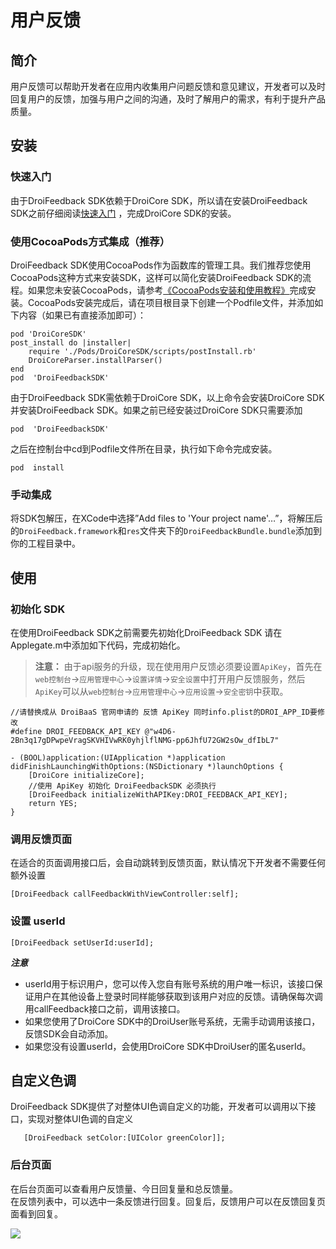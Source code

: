 ﻿
# 用户反馈

## 简介
用户反馈可以帮助开发者在应用内收集用户问题反馈和意见建议，开发者可以及时回复用户的反馈，加强与用户之间的沟通，及时了解用户的需求，有利于提升产品质量。

## 安装
### 快速入门
由于DroiFeedback SDK依赖于DroiCore SDK，所以请在安装DroiFeedback SDK之前仔细阅读[快速入门](http://www.droibaas.com/Index/docFile/mark_id/24137.html) ，完成DroiCore SDK的安装。

### 使用CocoaPods方式集成（推荐）
DroiFeedback SDK使用CocoaPods作为函数库的管理工具。我们推荐您使用CocoaPods这种方式来安装SDK，这样可以简化安装DroiFeedback SDK的流程。如果您未安装CocoaPods，请参考[《CocoaPods安装和使用教程》](http://www.jianshu.com/p/b7bbf7f6af54)完成安装。CocoaPods安装完成后，请在项目根目录下创建一个Podfile文件，并添加如下内容（如果已有直接添加即可）：

```
pod 'DroiCoreSDK'
post_install do |installer|
    require './Pods/DroiCoreSDK/scripts/postInstall.rb'
    DroiCoreParser.installParser()
end
pod  'DroiFeedbackSDK'
```
由于DroiFeedback SDK需依赖于DroiCore SDK，以上命令会安装DroiCore SDK并安装DroiFeedback SDK。如果之前已经安装过DroiCore SDK只需要添加

```
pod  'DroiFeedbackSDK'
```
之后在控制台中cd到Podfile文件所在目录，执行如下命令完成安装。

```
pod  install
```

###  手动集成
将SDK包解压，在XCode中选择”Add files to 'Your project name'…”，将解压后的`DroiFeedback.framework`和`res`文件夹下的`DroiFeedbackBundle.bundle`添加到你的工程目录中。

## 使用
### 初始化 SDK
在使用DroiFeedback SDK之前需要先初始化DroiFeedback SDK 请在Applegate.m中添加如下代码，完成初始化。
> **注意：** 由于api服务的升级，现在使用用户反馈必须要设置`ApiKey`，首先在`web控制台`->`应用管理中心`->`设置详情`->`安全设置`中打开用户反馈服务，然后`ApiKey`可以从`web控制台`->`应用管理中心`->`应用设置`->`安全密钥`中获取。

```
//请替换成从 DroiBaaS 官网申请的 反馈 ApiKey 同时info.plist的DROI_APP_ID要修改
#define DROI_FEEDBACK_API_KEY @"w4D6-2Bn3q17gDPwpeVragSKVHIVwRK0yhjlflNMG-pp6JhfU72GW2sOw_dfIbL7"

- (BOOL)application:(UIApplication *)application didFinishLaunchingWithOptions:(NSDictionary *)launchOptions {
    [DroiCore initializeCore];
    //使用 ApiKey 初始化 DroiFeedbackSDK 必须执行
    [DroiFeedback initializeWithAPIKey:DROI_FEEDBACK_API_KEY];
    return YES;
}
```
### 调用反馈页面  
在适合的页面调用接口后，会自动跳转到反馈页面，默认情况下开发者不需要任何额外设置

``` 
[DroiFeedback callFeedbackWithViewController:self];

```
### 设置 userId

```
[DroiFeedback setUserId:userId];
```
***注意***

* userId用于标识用户，您可以传入您自有账号系统的用户唯一标识，该接口保证用户在其他设备上登录时同样能够获取到该用户对应的反馈。请确保每次调用callFeedback接口之前，调用该接口。
* 如果您使用了DroiCore SDK中的DroiUser账号系统，无需手动调用该接口，反馈SDK会自动添加。  
* 如果您没有设置userId，会使用DroiCore SDK中DroiUser的匿名userId。

## 自定义色调
DroiFeedback SDK提供了对整体UI色调自定义的功能，开发者可以调用以下接口，实现对整体UI色调的自定义

```
   [DroiFeedback setColor:[UIColor greenColor]];
```

### 后台页面
在后台页面可以查看用户反馈量、今日回复量和总反馈量。  
在反馈列表中，可以选中一条反馈进行回复。回复后，反馈用户可以在反馈回复页面看到回复。  

![](http://www.droibaas.com/Uploads/DocFile/579971a268030.png)
